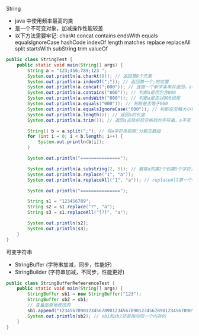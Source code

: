 String

- java 中使用频率最高的类
- 是一个不可变对象，加减操作性能较差
- 以下方法需要牢记: charAt concat contains endsWith equals equalsIgnoreCase hashCode indexOf length matches replace replaceAll split startsWith subString trim valueOf

```java
public class StringTest {
    public static void main(String[] args) {
        String a = "123;456;789;123 ";
        System.out.println(a.charAt(0)); // 返回第0个元素
        System.out.println(a.indexOf(";")); // 返回第一个;的位置
        System.out.println(a.concat(";000")); // 连接一个新字条串并返回，a不变
        System.out.println(a.contains("000")); // 判断a是否包含000
        System.out.println(a.endsWith("000")); // 判断a是否以000结尾
        System.out.println(a.equals("000")); // 判断是否等于000
        System.out.println(a.equalsIgnoreCase("000")); // 判断在忽略大小写情况下是否等于000
        System.out.println(a.length()); // 返回a的长度
        System.out.println(a.trim()); // 返回a去除前后空格后的字符串，a不变

        String[] b = a.split(";"); // 将a字符串按照;分割志数组
        for (int i = 0; i < b.length; i++) {
            System.out.println(b[i]);
        }

        System.out.println("===============");

        System.out.println(a.substring(2, 5)); // 截取a的第2个到第5个字符，a不变
        System.out.println(a.replace("1", "a"));
        System.out.println(a.replaceAll("1", "a")); // replaceAll第一个参数是正则表达式

        System.out.println("===============");

        String s1 = "123456789";
        String s2 = s1.replace("?", "a");
        String s3 = s1.replaceAll("[?]", "a");

        System.out.println(s2);
        System.out.println(s3);
    }
}
```

可变字符串

- StringBuffer (字符串加减，同步，性能好)
- StringBuilder (字符串加减，不同步，性能更好)

```java
public class StringBufferRefeerenceTest {
    public static void main(String[] args) {
        StringBuffer sb1 = new StringBuffer("123");
        StringBuffer sb2 = sb1;
        // 变量是原地修改的
        sb1.append("12345678901234567890123456789012345678901234567890");
        System.out.println(sb2); // sb1和sb2还是指向同一个内存的
    }
}
```

